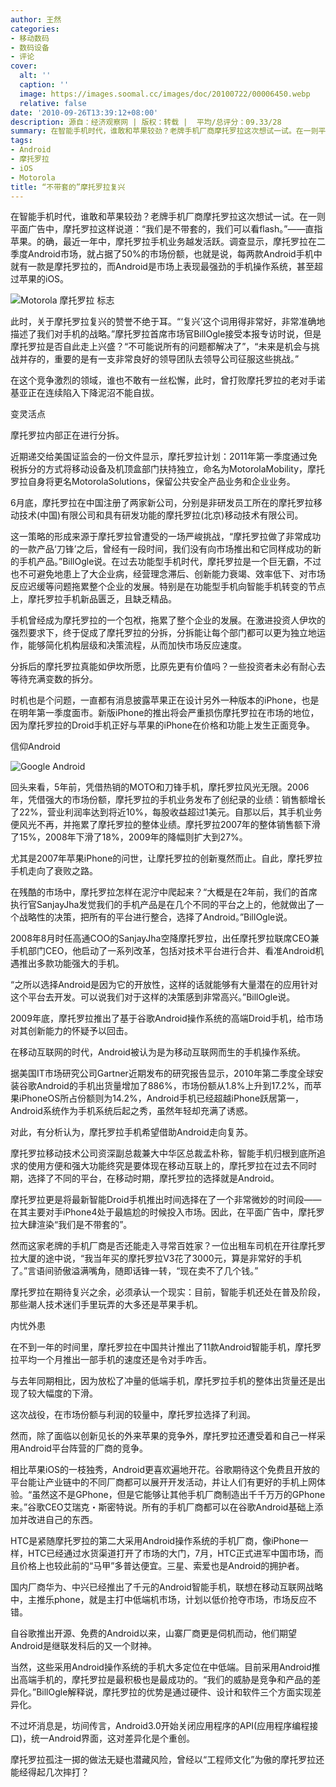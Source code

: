 ```yaml
---
author: 王然
categories:
- 移动数码
- 数码设备
- 评论
cover:
  alt: ''
  caption: ''
  image: https://images.soomal.cc/images/doc/20100722/00006450.webp
  relative: false
date: '2010-09-26T13:39:12+08:00'
description: 源自：经济观察网 | 版权：转载 |  平均/总评分：09.33/28
summary: 在智能手机时代，谁敢和苹果较劲？老牌手机厂商摩托罗拉这次想试一试。在一则平面广告中，摩托罗拉这样说道：“我们是不带套的，我们可以看flash。”――直指苹果。的确，最近一年中，摩托罗拉手机业务越发活跃。调查显示，摩托罗拉在二季度Android市场，就占据了50%的市场份额，也就是说，每两款Android手机中就有一款是摩托罗拉的，而Android是市场上表现最强劲的手机操作系统，甚至超过苹果的iOS
tags:
- Android
- 摩托罗拉
- iOS
- Motorola
title: “不带套的”摩托罗拉复兴
---
```


在智能手机时代，谁敢和苹果较劲？老牌手机厂商摩托罗拉这次想试一试。在一则平面广告中，摩托罗拉这样说道：“我们是不带套的，我们可以看flash。”――直指苹果。的确，最近一年中，摩托罗拉手机业务越发活跃。调查显示，摩托罗拉在二季度Android市场，就占据了50%的市场份额，也就是说，每两款Android手机中就有一款是摩托罗拉的，而Android是市场上表现最强劲的手机操作系统，甚至超过苹果的iOS。



![Motorola 摩托罗拉 标志](https://images.soomal.cc/images/doc/20100722/00006450.webp)



此时，关于摩托罗拉复兴的赞誉不绝于耳。“‘复兴’这个词用得非常好，非常准确地描述了我们对手机的战略。”摩托罗拉首席市场官BillOgle接受本报专访时说，但是摩托罗拉是否自此走上兴盛？“不可能说所有的问题都解决了”，“未来是机会与挑战并存的，重要的是有一支非常良好的领导团队去领导公司征服这些挑战。”



在这个竞争激烈的领域，谁也不敢有一丝松懈，此时，曾打败摩托罗拉的老对手诺基亚正在连续陷入下降泥沼不能自拔。



变灵活点



摩托罗拉内部正在进行分拆。



近期递交给美国证监会的一份文件显示，摩托罗拉计划：2011年第一季度通过免税拆分的方式将移动设备及机顶盒部门扶持独立，命名为MotorolaMobility，摩托罗拉自身将更名MotorolaSolutions，保留公共安全产品业务和企业业务。



6月底，摩托罗拉在中国注册了两家新公司，分别是非研发员工所在的摩托罗拉移动技术(中国)有限公司和具有研发功能的摩托罗拉(北京)移动技术有限公司。



这一策略的形成来源于摩托罗拉曾遭受的一场严峻挑战，“摩托罗拉做了非常成功的一款产品‘刀锋’之后，曾经有一段时间，我们没有向市场推出和它同样成功的新的手机产品。”BillOgle说。在过去功能型手机时代，摩托罗拉是一个巨无霸，不过也不可避免地患上了大企业病，经营理念滞后、创新能力衰竭、效率低下、对市场反应迟缓等问题拖累整个企业的发展。特别是在功能型手机向智能手机转变的节点上，摩托罗拉手机新品匮乏，且缺乏精品。



手机曾经成为摩托罗拉的一个包袱，拖累了整个企业的发展。在激进投资人伊坎的强烈要求下，终于促成了摩托罗拉的分拆，分拆能让每个部门都可以更为独立地运作，能够简化机构层级和决策流程，从而加快市场反应速度。



分拆后的摩托罗拉真能如伊坎所愿，比原先更有价值吗？一些投资者未必有耐心去等待充满变数的拆分。



时机也是个问题，一直都有消息披露苹果正在设计另外一种版本的iPhone，也是在明年第一季度面市。新版iPhone的推出将会严重损伤摩托罗拉在市场的地位，因为摩托罗拉的Droid手机正好与苹果的iPhone在价格和功能上发生正面竞争。



信仰Android



![Google Android](https://images.soomal.cc/images/doc/20100813/00006716.webp)



回头来看，5年前，凭借热销的MOTO和刀锋手机，摩托罗拉风光无限。2006年，凭借强大的市场份额，摩托罗拉的手机业务发布了创纪录的业绩：销售额增长了22%，营业利润率达到将近10%，每股收益超过1美元。自那以后，其手机业务便风光不再，并拖累了摩托罗拉的整体业绩。摩托罗拉2007年的整体销售额下滑了15%，2008年下滑了18%，2009年的降幅则扩大到27%。



尤其是2007年苹果iPhone的问世，让摩托罗拉的创新戛然而止。自此，摩托罗拉手机走向了衰败之路。



在残酷的市场中，摩托罗拉怎样在泥泞中爬起来？“大概是在2年前，我们的首席执行官SanjayJha发觉我们的手机产品是在几个不同的平台之上的，他就做出了一个战略性的决策，把所有的平台进行整合，选择了Android。”BillOgle说。



2008年8月时任高通COO的SanjayJha空降摩托罗拉，出任摩托罗拉联席CEO兼手机部门CEO，他启动了一系列改革，包括对技术平台进行合并、看准Android机遇推出多款功能强大的手机。



“之所以选择Android是因为它的开放性，这样的话就能够有大量潜在的应用针对这个平台去开发。可以说我们对于这样的决策感到非常高兴。”BillOgle说。



2009年底，摩托罗拉推出了基于谷歌Android操作系统的高端Droid手机，给市场对其创新能力的怀疑予以回击。



在移动互联网的时代，Android被认为是为移动互联网而生的手机操作系统。



据美国IT市场研究公司Gartner近期发布的研究报告显示，2010年第二季度全球安装谷歌Android的手机出货量增加了886%，市场份额从1.8%上升到17.2%，而苹果iPhoneOS所占份额则为14.2%，Android手机已经超越iPhone跃居第一，Android系统作为手机系统后起之秀，虽然年轻却充满了诱惑。



对此，有分析认为，摩托罗拉手机希望借助Android走向复苏。



摩托罗拉移动技术公司资深副总裁兼大中华区总裁孟朴称，智能手机归根到底所追求的使用方便和强大功能终究是要体现在移动互联上的，摩托罗拉在过去不同时期，选择了不同的平台，在移动时期，摩托罗拉的选择就是Android。



摩托罗拉更是将最新智能Droid手机推出时间选择在了一个非常微妙的时间段――在其主要对手iPhone4处于最尴尬的时候投入市场。因此，在平面广告中，摩托罗拉大肆渲染“我们是不带套的”。



然而这家老牌的手机厂商是否还能走入寻常百姓家？一位出租车司机在开往摩托罗拉大厦的途中说，“我当年买的摩托罗拉V3花了3000元，算是非常好的手机了。”言语间骄傲溢满嘴角，随即话锋一转，“现在卖不了几个钱。”



摩托罗拉在期待复兴之余，必须承认一个现实：目前，智能手机还处在普及阶段，那些潮人技术迷们手里玩弄的大多还是苹果手机。



内忧外患



在不到一年的时间里，摩托罗拉在中国共计推出了11款Android智能手机，摩托罗拉平均一个月推出一部手机的速度还是令对手咋舌。



与去年同期相比，因为放松了冲量的低端手机，摩托罗拉手机的整体出货量还是出现了较大幅度的下滑。



这次战役，在市场份额与利润的较量中，摩托罗拉选择了利润。



然而，除了面临以创新见长的外来苹果的竞争外，摩托罗拉还遭受着和自己一样采用Android平台阵营的厂商的竞争。



相比苹果iOS的一枝独秀，Android更喜欢遍地开花。谷歌期待这个免费且开放的平台能让产业链中的不同厂商都可以展开开发活动，并让人们有更好的手机上网体验。“虽然这不是GPhone，但是它能够让其他手机厂商制造出千千万万的GPhone来。”谷歌CEO艾瑞克・斯密特说。所有的手机厂商都可以在谷歌Android基础上添加并改进自己的东西。



HTC是紧随摩托罗拉的第二大采用Android操作系统的手机厂商，像iPhone一样，HTC已经通过水货渠道打开了市场的大门，7月，HTC正式进军中国市场，而且价格上也较此前的“马甲”多普达便宜。三星、索爱也是Android的拥护者。



国内厂商华为、中兴已经推出了千元的Android智能手机，联想在移动互联网战略中，主推乐phone，就是主打中低端机市场，计划以低价抢夺市场，市场反应不错。



自谷歌推出开源、免费的Android以来，山寨厂商更是伺机而动，他们期望Android是继联发科后的又一个财神。



当然，这些采用Android操作系统的手机大多定位在中低端。目前采用Android推出高端手机的，摩托罗拉是最积极也是最成功的。“我们的威胁是竞争和产品的差异化。”BillOgle解释说，摩托罗拉的优势是通过硬件、设计和软件三个方面实现差异化。



不过坏消息是，坊间传言，Android3.0开始关闭应用程序的API(应用程序编程接口)，统一Android界面，这对差异化是个重创。



摩托罗拉孤注一掷的做法无疑也潜藏风险，曾经以“工程师文化”为傲的摩托罗拉还能经得起几次摔打？